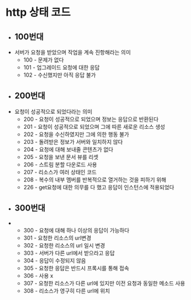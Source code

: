 # http 상태 코드

-   ## 100번대
-   서버가 요청을 받았으며 작업을 계속 진항해라는 의미
    -   100 - 문제가 없다
    -   101 - 업그레이드 요청에 대한 응답
    -   102 - 수신했지만 아직 응답 불가
-   ## 200번대
-   요청이 성공적으로 되었다라는 의미
    -   200 - 요청이 성공적으로 되었으며 정보는 응답으로 반환된다
    -   201 - 요청이 성공적으로 되었으며 그에 따른 새로운 리소스 생성
    -   202 - 요청을 수신하였지만 그에 의한 행동 불가
    -   203 - 돌려받은 정보가 서버와 일치하지 않다
    -   204 - 요청에 대해 보내줄 콘텐츠가 없다
    -   205 - 요청을 보낸 문서 뷰를 리셋
    -   206 - 스트림 분할 다운로드 사용
    -   207 - 리소스가 여러 상태인 코드
    -   208 - 복수의 내부 멤버를 반복적으로 열거하는 것을 피하기 위해
    -   226 - get요청에 대한 의무를 다 했고 응답이 인스턴스에 적용되었다
-   ## 300번대
-   -   300 - 요청에 대해 하나 이상의 응답이 가능하다
    -   301 - 요청한 리소스의 url변경
    -   302 - 요청한 리소스의 url 일시 변경
    -   303 - 서버가 다른 url에서 받으라고 응답
    -   304 - 응답이 수정되지 않음
    -   305 - 요청한 응답은 반드시 프록시를 통해 접속
    -   306 - 사용 x
    -   307 - 요청한 리소스가 다른 url에 있지만 이전 요청과 동일한 메소드 사용
    -   308 - 리소스가 영구히 다른 url에 위치

